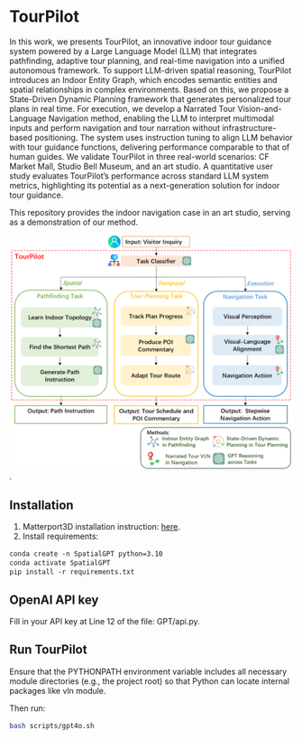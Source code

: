 # TourPilot
In this work, we presents TourPilot, an innovative indoor tour guidance system powered by a Large Language Model (LLM) that integrates pathfinding, adaptive tour planning, and real-time navigation into a unified autonomous framework. To support LLM-driven spatial reasoning, TourPilot introduces an Indoor Entity Graph, which encodes semantic entities and spatial relationships in complex environments. Based on this, we propose a State-Driven Dynamic Planning framework that generates personalized tour plans in real time. For execution, we develop a Narrated Tour Vision-and-Language Navigation method, enabling the LLM to interpret multimodal inputs and perform navigation and tour narration without infrastructure-based positioning. The system uses instruction tuning to align LLM behavior with tour guidance functions, delivering performance comparable to that of human guides. We validate TourPilot in three real-world scenarios: CF Market Mall, Studio Bell Museum, and an art studio. A quantitative user study evaluates TourPilot’s performance across standard LLM system metrics, highlighting its potential as a next-generation solution for indoor tour guidance. 

This repository provides the indoor navigation case in an art studio, serving as a demonstration of our method.

 ![SpatialGPT](framework.png).

## Installation
1. Matterport3D installation instruction: [here](https://github.com/peteanderson80/Matterport3DSimulator). 
2. Install requirements:
```setup
conda create -n SpatialGPT python=3.10
conda activate SpatialGPT
pip install -r requirements.txt
```

## OpenAI API key
Fill in your API key at Line 12 of the file: GPT/api.py.

## Run TourPilot
Ensure that the PYTHONPATH environment variable includes all necessary module directories (e.g., the project root) so that Python can locate internal packages like vln module.

Then run:
```bash
bash scripts/gpt4o.sh
```


